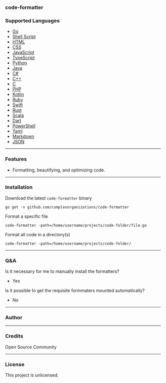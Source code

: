 ### code-formatter

### Supported Languages
- [Go](https://go.dev)
- [Shell Script](https://github.com/mvdan/sh)
- [HTML](https://github.com/kangax/html-minifier)
- [CSS](https://github.com/cssnano/cssnano)
- [JavaScript](https://github.com/mishoo/UglifyJS)
- [TypeScript](https://github.com/google/gts)
- [Python](https://github.com/google/yapf)
- [Java](https://github.com/google/google-java-format)
- [C#](https://github.com/dotnet/format)
- [C++](https://github.com/llvm-mirror/clang)
- [C](https://github.com/llvm-mirror/clang)
- [PHP](https://github.com/cmrcx/phptidy)
- [Kotlin](https://github.com/pinterest/ktlint)
- [Ruby](https://github.com/ruby-formatter/rufo)
- [Swift](https://github.com/apple/swift-format)
- [Rust](https://github.com/rust-lang/rustfmt)
- [Scala](https://github.com/scalameta/scalafmt)
- [Dart](https://dart.dev/tools/dart-format)
- [PowerShell](https://github.com/DTW-DanWard/PowerShell-Beautifier)
- [Yaml](https://github.com/adrienverge/yamllint)
- [Markdown](https://github.com/executablebooks/mdformat)
- [JSON](https://github.com/kobylin/format-json)

---
### Features
- Formatting, beautifying, and optimizing code.

---
### Installation
Download the latest `code-formatter` binary
```
go get -v github.com/complexorganizations/code-formatter
```
Format a specific file
```
code-formatter -path=/home/username/projects/code-folder/file.go
```
Format all code in a directory(s)
```
code-formatter -path=/home/username/projects/code-folder/
```

---
### Q&A
Is it necessary for me to manually install the formatters?
- Yes

Is it possible to get the requisite formmaters mounted automatically?
- No

---
### Author

---
### Credits
Open Source Community

---
### License

This project is unlicensed.
